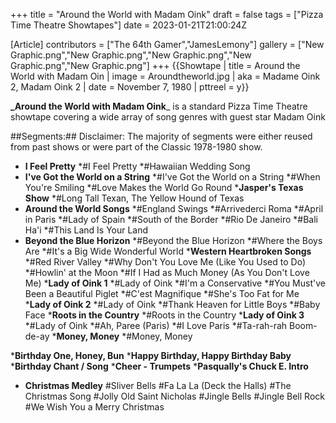 +++
title = "Around the World with Madam Oink"
draft = false
tags = ["Pizza Time Theatre Showtapes"]
date = 2023-01-21T21:00:24Z

[Article]
contributors = ["The 64th Gamer","JamesLemony"]
gallery = ["New Graphic.png","New Graphic.png","New Graphic.png","New Graphic.png","New Graphic.png"]
+++
{{Showtape | title = Around the World with Madam Oin
| image = Aroundtheworld.jpg
| aka = Madame Oink 2, Madam Oink 2
| date = November 7, 1980
| pttreel = y}}

**_Around the World with Madam Oink**_ is a standard Pizza Time Theatre showtape covering a wide array of song genres with guest star Madam Oink

##Segments:##
Disclaimer: The majority of segments were either reused from past shows or were part of the Classic 1978-1980 show.

* **I Feel Pretty**
*#I Feel Pretty
*#Hawaiian Wedding Song
* **I've Got the World on a String**
*#I've Got the World on a String
*#When You're Smiling
*#Love Makes the World Go Round
***Jasper's Texas Show**
*#Long Tall Texan, The Yellow Hound of Texas
* **Around the World Songs**
*#England Swings
*#Arrivederci Roma
*#April in Paris
*#Lady of Spain
*#South of the Border
*#Rio De Janeiro
*#Bali Ha'i
*#This Land Is Your Land
* **Beyond the Blue Horizon**
*#Beyond the Blue Horizon
*#Where the Boys Are
*#It's a Big Wide Wonderful World
***Western Heartbroken Songs**
*#Red River Valley
*#Why Don't You Love Me (Like You Used to Do) 
*#Howlin' at the Moon
*#If I Had as Much Money (As You Don't Love Me) 
***Lady of Oink 1**
*#Lady of Oink
*#I'm a Conservative
*#You Must've Been a Beautiful Piglet
*#C'est Magnifique
*#She's Too Fat for Me
***Lady of Oink 2**
*#Lady of Oink
*#Thank Heaven for Little Boys
*#Baby Face
***Roots in the Country**
*#Roots in the Country
***Lady of Oink 3**
*#Lady of Oink 
*#Ah, Paree (Paris)
*#I Love Paris
*#Ta-rah-rah Boom-de-ay
***Money, Money**
*#Money, Money

***Birthday One, Honey, Bun**
***Happy Birthday, Happy Birthday Baby**
***Birthday Chant / Song**
***Cheer - Trumpets**
***Pasqually's Chuck E. Intro**

*  **Christmas Medley**
#Sliver Bells
#Fa La La (Deck the Halls)
#The Christmas Song
#Jolly Old Saint Nicholas
#Jingle Bells
#Jingle Bell Rock
#We Wish You a Merry Christmas